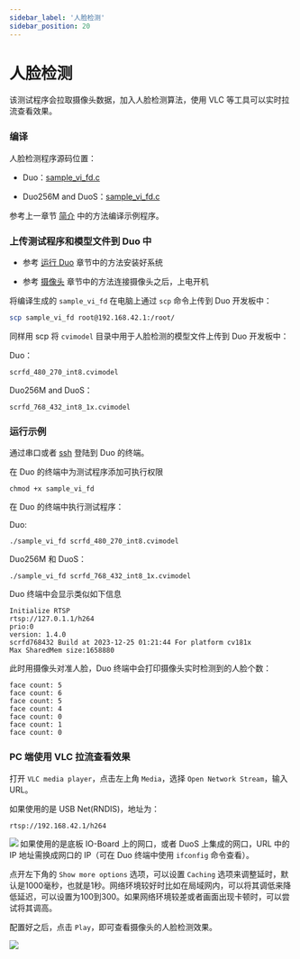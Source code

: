 ```yaml
---
sidebar_label: '人脸检测'
sidebar_position: 20
---
```


# 人脸检测

该测试程序会拉取摄像头数据，加入人脸检测算法，使用 VLC 等工具可以实时拉流查看效果。

### 编译

人脸检测程序源码位置：

- Duo：[sample_vi_fd.c](https://github.com/milkv-duo/cvitek-tdl-sdk-cv180x/blob/main/sample/cvi_tdl/sample_vi_fd.c)

- Duo256M and DuoS：[sample_vi_fd.c](https://github.com/milkv-duo/cvitek-tdl-sdk-sg200x/blob/main/sample/cvi_tdl/sample_vi_fd.c)

参考上一章节 [简介](https://milkv.io/zh/docs/duo/application-development/tdl-sdk/tdl-sdk-introduction) 中的方法编译示例程序。

### 上传测试程序和模型文件到 Duo 中

- 参考 [运行 Duo](https://milkv.io/zh/docs/duo/getting-started/boot) 章节中的方法安装好系统

- 参考 [摄像头](https://milkv.io/zh/docs/duo/camera/gc2083) 章节中的方法连接摄像头之后，上电开机

将编译生成的 `sample_vi_fd` 在电脑上通过 `scp` 命令上传到 Duo 开发板中：

```bash
scp sample_vi_fd root@192.168.42.1:/root/
```

同样用 scp 将 `cvimodel` 目录中用于人脸检测的模型文件上传到 Duo 开发板中：

Duo：
```
scrfd_480_270_int8.cvimodel
```

Duo256M and DuoS：
```
scrfd_768_432_int8_1x.cvimodel
```

### 运行示例

通过串口或者 [ssh](https://milkv.io/zh/docs/duo/getting-started/setup#ssh) 登陆到 Duo 的终端。

在 Duo 的终端中为测试程序添加可执行权限
```
chmod +x sample_vi_fd
```

在 Duo 的终端中执行测试程序：

Duo:
```
./sample_vi_fd scrfd_480_270_int8.cvimodel
```

Duo256M 和 DuoS：
```
./sample_vi_fd scrfd_768_432_int8_1x.cvimodel
```

Duo 终端中会显示类似如下信息
```
Initialize RTSP
rtsp://127.0.1.1/h264
prio:0
version: 1.4.0
scrfd768432 Build at 2023-12-25 01:21:44 For platform cv181x
Max SharedMem size:1658880
```

此时用摄像头对准人脸，Duo 终端中会打印摄像头实时检测到的人脸个数：
```
face count: 5
face count: 6
face count: 5
face count: 4
face count: 0
face count: 1
face count: 0
```

### PC 端使用 VLC 拉流查看效果

打开 `VLC media player`，点击左上角 `Media`，选择 `Open Network Stream`，输入 URL。

如果使用的是 USB Net(RNDIS)，地址为：
```
rtsp://192.168.42.1/h264
```

<Image src='/docs/duo/duo-vlc-stream-setup.jpg' minWidth='40%' maxWidth='60%' align='left' />

如果使用的是底板 IO-Board 上的网口，或者 DuoS 上集成的网口，URL 中的 IP 地址需换成网口的 IP（可在 Duo 终端中使用 `ifconfig` 命令查看）。

点开左下角的 `Show more options` 选项，可以设置 `Caching` 选项来调整延时，默认是1000毫秒，也就是1秒。网络环境较好时比如在局域网内，可以将其调低来降低延迟，可以设置为100到300。如果网络环境较差或者画面出现卡顿时，可以尝试将其调高。

配置好之后，点击 `Play`，即可查看摄像头的人脸检测效果。

<Image src='/docs/duo/tdl-sdk/duo-tdl-sdk-face-detection.jpg' minWidth='50%' maxWidth='80%' align='left' />
